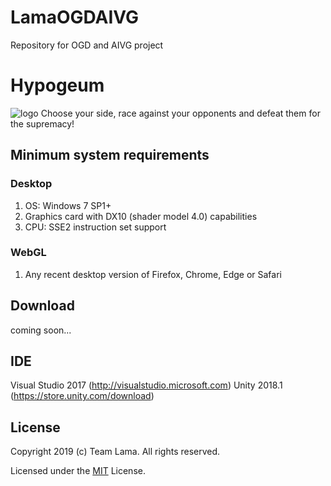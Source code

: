 # LamaOGDAIVG
Repository for OGD and AIVG project

# Hypogeum
<img src="https://github.com/andreadecosmo/LamaOGDAIVG/blob/master/Lama/lama.png" alt="logo" /> Choose your side, race against your opponents and defeat them for the supremacy! 


## Minimum system requirements

### Desktop
1. OS: Windows 7 SP1+
2. Graphics card with DX10 (shader model 4.0) capabilities
3. CPU: SSE2 instruction set support

### WebGL
1. Any recent desktop version of Firefox, Chrome, Edge or Safari


## Download
coming soon...


## IDE
Visual Studio 2017 (http://visualstudio.microsoft.com)
Unity 2018.1 (https://store.unity.com/download)

## License
Copyright 2019 (c) Team Lama. All rights reserved.

Licensed under the [MIT](LICENSE) License.